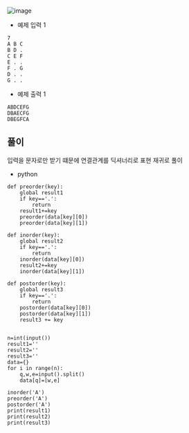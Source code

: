 ![image](https://github.com/kdfasdf/TIL/assets/96770726/6dbb9e3b-36f8-4cf2-85bb-74dde0b887f8)

- 예제 입력 1
```
7
A B C
B D .
C E F
E . .
F . G
D . .
G . .
```
- 예제 출력 1
```
ABDCEFG
DBAECFG
DBEGFCA
```

## 풀이
입력을 문자로만 받기 떄문에 연결관계를 딕셔너리로 표현
재귀로 풀이

- python
```
def preorder(key):
    global result1
    if key=='.':
        return
    result1+=key
    preorder(data[key][0])
    preorder(data[key][1])

def inorder(key):
    global result2
    if key=='.':
        return
    inorder(data[key][0])
    result2+=key
    inorder(data[key][1])

def postorder(key):
    global result3
    if key=='.':
        return
    postorder(data[key][0])
    postorder(data[key][1])
    result3 += key


n=int(input())
result1=''
result2=''
result3=''
data={}
for i in range(n):
    q,w,e=input().split()
    data[q]=[w,e]

inorder('A')
preorder('A')
postorder('A')
print(result1)
print(result2)
print(result3)
```
